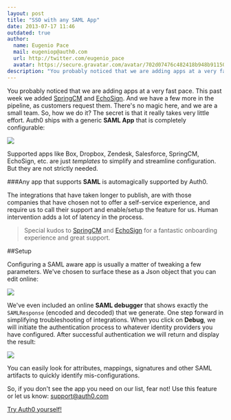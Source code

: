 ```yaml
---
layout: post
title: "SSO with any SAML App"
date: 2013-07-17 11:46
outdated: true
author:
  name: Eugenio Pace
  mail: eugeniop@auth0.com
  url: http://twitter.com/eugenio_pace
  avatar: https://secure.gravatar.com/avatar/702d07476c482418b948b911504137a5?s=60
description: "You probably noticed that we are adding apps at a very fast pace. This past week we added SpringCM and EchoSign."
---
```



You probably noticed that we are adding apps at a very fast pace. This past week we added [SpringCM](http://www.springcm.com) and [EchoSign](http://www.echosign.com). And we have a few more in the pipeline, as customers request them. There's no magic here, and we are a small team. So, how we do it? The secret is that it really takes very little effort. Auth0 ships with a generic __SAML App__ that is completely configurable:

![](https://s3.amazonaws.com/blog.auth0.com/img/saml2-config.png)

Supported apps like Box, Dropbox, Zendesk, Salesforce, SpringCM, EchoSign, etc. are just _templates_ to simplify and streamline configuration. But they are not strictly needed.

###Any app that supports __SAML__ is automagically supported by Auth0.

The integrations that have taken longer to publish, are with those companies that have chosen not to offer a self-service experience, and require us to call their support and enable/setup the feature for us. Human intervention adds a lot of latency in the process.

> Special kudos to [SpringCM](http://www.springcm.com) and [EchoSign](http://www.echosign.com) for a fantastic onboarding experience and great support.

<!-- more -->

##Setup

Configuring a SAML aware app is usually a matter of tweaking a few parameters. We've chosen to surface these as a Json object that you can edit online:

![](https://s3.amazonaws.com/blog.auth0.com/img/saml2-config-param.png)

We've even included an online __SAML debugger__ that shows exactly the `SAMLResponse` (encoded and decoded) that we generate. One step forward in simplifying troubleshooting of integrations. When you click on __Debug__, we will initiate the authentication process to whatever identity providers you have configured. After successful authentication we will return and display the result:

![](https://s3.amazonaws.com/blog.auth0.com/img/saml-debugger.png)

You can easily look for attributes, mappings, signatures and other SAML artifacts to quickly identify mis-configurations.

So, if you don't see the app you need on our list, fear not! Use this feature or let us know: [support@auth0.com](mailto://support@auth0.com)

[Try Auth0 yourself!](https://auth0.com)
